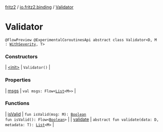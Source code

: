[fritz2](../../index.md) / [io.fritz2.binding](../index.md) / [Validator](./index.md)

# Validator

`@FlowPreview @ExperimentalCoroutinesApi abstract class Validator<D, M : `[`WithSeverity`](../-with-severity/index.md)`, T>`

### Constructors

| [&lt;init&gt;](-init-.md) | `Validator()` |

### Properties

| [msgs](msgs.md) | `val msgs: Flow<`[`List`](https://kotlinlang.org/api/latest/jvm/stdlib/kotlin.collections/-list/index.html)`<M>>` |

### Functions

| [isValid](is-valid.md) | `fun isValid(msg: M): `[`Boolean`](https://kotlinlang.org/api/latest/jvm/stdlib/kotlin/-boolean/index.html)<br>`fun isValid(): Flow<`[`Boolean`](https://kotlinlang.org/api/latest/jvm/stdlib/kotlin/-boolean/index.html)`>` |
| [validate](validate.md) | `abstract fun validate(data: D, metadata: T): `[`List`](https://kotlinlang.org/api/latest/jvm/stdlib/kotlin.collections/-list/index.html)`<M>` |

